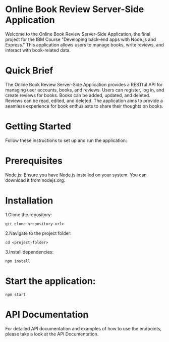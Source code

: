 # Online Book Review Server-Side Application
Welcome to the Online Book Review Server-Side Application, the final project for the IBM Course "Developing back-end apps with Node.js and Express." This application allows users to manage books, write reviews, and interact with book-related data.

# Quick Brief
The Online Book Review Server-Side Application provides a RESTful API for managing user accounts, books, and reviews. Users can register, log in, and create reviews for books. Books can be added, updated, and deleted. Reviews can be read, edited, and deleted. The application aims to provide a seamless experience for book enthusiasts to share their thoughts on books.

# Getting Started
Follow these instructions to set up and run the application:

# Prerequisites
Node.js: Ensure you have Node.js installed on your system. You can download it from nodejs.org.

# Installation
  1.Clone the repository:
  
    git clone <repository-url>
  
  2.Navigate to the project folder:
  
    cd <project-folder>

  3.Install dependencies:
  
    npm install

# Start the application:
    npm start

# API Documentation
For detailed API documentation and examples of how to use the endpoints, please take a look at the API Documentation.
